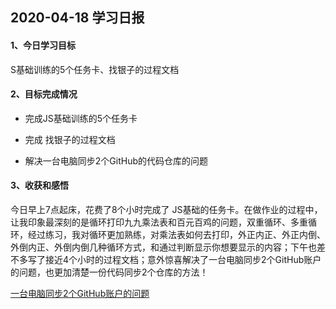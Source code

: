 ## 2020-04-18 学习日报

#### 1、今日学习目标

S基础训练的5个任务卡、找银子的过程文档

#### 2、目标完成情况

- 完成JS基础训练的5个任务卡

- 完成 找银子的过程文档

- 解决一台电脑同步2个GitHub的代码仓库的问题

#### 3、收获和感悟

今日早上7点起床，花费了8个小时完成了 JS基础的任务卡。在做作业的过程中，让我印象最深刻的是循环打印九九乘法表和百元百鸡的问题，双重循环、多重循环，经过练习，我对循环更加熟练，对乘法表如何去打印，外正内正、外正内倒、外倒内正、外倒内倒几种循环方式，和通过判断显示你想要显示的内容；下午也差不多写了接近4个小时的过程文档；意外惊喜解决了一台电脑同步2个GitHub账户的问题，也更加清楚一份代码同步2个仓库的方法！

[一台电脑同步2个GitHub账户的问题]( [https://vp.ironc.cn/views/other/Github/%E5%A6%82%E4%BD%95%E5%9C%A8%E5%90%8C%E4%B8%80%E5%8F%B0%E7%94%B5%E8%84%91%E4%B8%8A%E4%BD%BF%E7%94%A8%E4%B8%A4%E4%B8%AAgithub%E8%B4%A6%E6%88%B7.html](https://vp.ironc.cn/views/other/Github/如何在同一台电脑上使用两个github账户.html) )

